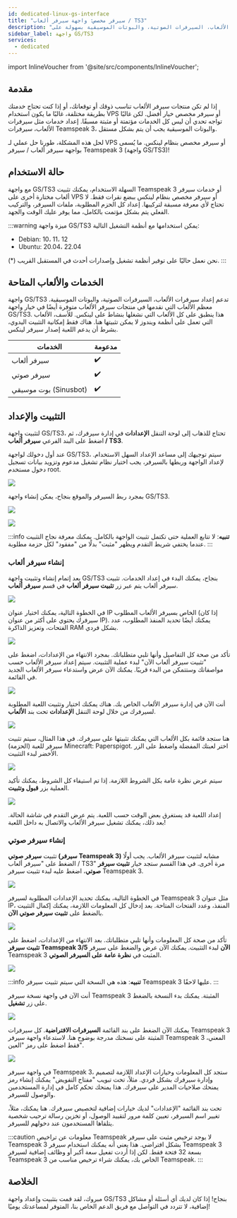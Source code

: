 ```yaml
---
id: dedicated-linux-gs-interface
title: "سيرفر مخصص: واجهة سيرفر ألعاب / TS3"
description: "اكتشف كيف تضبط سيرفرات الألعاب، السيرفرات الصوتية، والبوتات الموسيقية بسهولة على VPS أو سيرفر مخصص بنظام لينكس → تعلّم المزيد الآن"
sidebar_label: واجهة GS/TS3
services:
  - dedicated
---
```


import InlineVoucher from '@site/src/components/InlineVoucher';

## مقدمة

إذا لم تكن منتجات سيرفر الألعاب تناسب ذوقك أو توقعاتك، أو إذا كنت تحتاج خدمتك بطريقة مختلفة، غالبًا ما يكون استخدام VPS أو سيرفر مخصص خيار أفضل. لكن غالبًا تواجه تحدي أن ليس كل الخدمات مؤتمتة أو مثبتة مسبقًا. إعداد خدمات مثل سيرفرات الألعاب، سيرفرات Teamspeak 3، والبوتات الموسيقية يجب أن يتم بشكل مستقل.

لحل هذه المشكلة، طورنا حل عملي لـ VPS أو سيرفر مخصص بنظام لينكس. ما يُسمى بواجهة سيرفر ألعاب / سيرفر Teamspeak 3 (واجهة GS/TS3)!

<InlineVoucher />

## حالة الاستخدام

مع واجهة GS/TS3 السهلة الاستخدام، يمكنك تثبيت Teamspeak 3 أو خدمات سيرفر ألعاب مختارة أخرى على VPS أو سيرفر مخصص بنظام لينكس ببضع نقرات فقط. لا تحتاج لأي معرفة مسبقة لتركيبها. إعداد كل الحزم المطلوبة، ملفات السيرفر، والتركيب الفعلي يتم بشكل مؤتمت بالكامل، مما يوفر عليك الوقت والجهد.

:::warning
ميزة واجهة GS/TS3 يمكن استخدامها مع أنظمة التشغيل التالية:

- Debian: 10، 11، 12
- Ubuntu: 20.04، 22.04

(*) نحن نعمل حاليًا على توفير أنظمة تشغيل وإصدارات أحدث في المستقبل القريب.
:::

## الخدمات والألعاب المتاحة

واجهة GS/TS3 تدعم إعداد سيرفرات الألعاب، السيرفرات الصوتية، والبوتات الموسيقية. معظم الألعاب التي نقدمها في منتجات سيرفر الألعاب متوفرة أيضًا في خيار واجهة GS/TS3. هذا ينطبق على كل الألعاب التي نشغلها بنشاط على لينكس. للأسف، الألعاب التي تعمل على أنظمة ويندوز لا يمكن تثبيتها هنا. هناك فقط إمكانية التثبيت اليدوي، بشرط أن يدعم اللعبة إصدار سيرفر لينكس.

| الخدمات    | مدعومة |
| ----------- | ---------------- |
| سيرفر ألعاب  | ✔️                |
| سيرفر صوتي | ✔️                |
| بوت موسيقي (Sinusbot)  | ✔️                |

## التثبيت والإعداد

لتثبيت واجهة GS/TS3، تحتاج للذهاب إلى لوحة التنقل **الإعدادات** في إدارة سيرفرك، ثم اضغط على البند الفرعي **سيرفر ألعاب / TS3**.

عند أول دخولك لواجهة GS/TS3، سيتم توجيهك إلى مساعد الإعداد السهل الاستخدام. لإعداد الواجهة وربطها بالسيرفر، يجب اختيار نظام تشغيل مدعوم وتزويد بيانات تسجيل دخول مستخدم root.

![](https://screensaver01.zap-hosting.com/index.php/s/dLeLDKdmdiZ74CP/download)

بمجرد ربط السيرفر والموقع بنجاح، يمكن إنشاء واجهة GS/TS3.

![](https://screensaver01.zap-hosting.com/index.php/s/FK9mP3BgzrPmH7S/preview)

![](https://screensaver01.zap-hosting.com/index.php/s/JL7jyTKbCEx8FBZ/preview)

:::info
**تنبيه**: لا تتابع العملية حتى تكتمل تثبيت الواجهة بالكامل. يمكنك معرفة نجاح التثبيت عندما يختفي شريط التقدم ويظهر "مثبت" بدلًا من "مفقود" لكل حزمة مطلوبة.
:::

### إنشاء سيرفر ألعاب

بعد إتمام إنشاء وتثبيت واجهة GS/TS3 بنجاح، يمكنك البدء في إعداد الخدمات. تثبيت سيرفر ألعاب يتم عبر زر **تثبيت سيرفر ألعاب** في قسم **سيرفر ألعاب**.

![](https://screensaver01.zap-hosting.com/index.php/s/QinM7KtFwcAp5pE/preview)

في الخطوة التالية، يمكنك اختيار عنوان IP الخاص بسيرفر الألعاب المطلوب (إذا كان سيرفرك يحتوي على أكثر من عنوان IP). يمكنك أيضًا تحديد المنفذ المطلوب، عدد الفتحات، وتعزيز الذاكرة RAM بشكل فردي.

![](https://screensaver01.zap-hosting.com/index.php/s/cqWwZbXT77okeDa/preview)

تأكد من صحة كل التفاصيل وأنها تلبي متطلباتك. بمجرد الانتهاء من الإعدادات، اضغط على "تثبيت سيرفر ألعاب الآن" لبدء عملية التثبيت. سيتم إعداد سيرفر الألعاب حسب مواصفاتك وستتمكن من البدء قريبًا. يمكنك الآن عرض واستدعاء سيرفر الألعاب الجديد في القائمة.

![](https://screensaver01.zap-hosting.com/index.php/s/9WkJnxzkaEHmri7/preview)

أنت الآن في إدارة سيرفر الألعاب الخاص بك. هناك يمكنك اختيار وتثبيت اللعبة المطلوبة لسيرفرك من خلال لوحة التنقل **الإعدادات** تحت بند **الألعاب**.

![](https://screensaver01.zap-hosting.com/index.php/s/6pxEbWttos6HAYt/preview)

هنا ستجد قائمة بكل الألعاب التي يمكنك تثبيتها على سيرفرك. في هذا المثال، سيتم تثبيت سيرفر للعبة (الحزمة) Minecraft: Paperspigot. اختر لعبتك المفضلة واضغط على الزر الأخضر لبدء التثبيت.

![](https://screensaver01.zap-hosting.com/index.php/s/gazW2itexCJd7cY/preview)

سيتم عرض نظرة عامة بكل الشروط اللازمة. إذا تم استيفاء كل الشروط، يمكنك تأكيد العملية بزر **قبول وتثبيت**.

![](https://screensaver01.zap-hosting.com/index.php/s/jeQC7dp6zpe3ny4/preview)

إعداد اللعبة قد يستغرق بعض الوقت حسب اللعبة. يتم عرض التقدم في شاشة الحالة. بعد ذلك، يمكنك تشغيل سيرفر الألعاب والاتصال به داخل اللعبة!

### إنشاء سيرفر صوتي

تثبيت **سيرفر صوتي (سيرفر Teamspeak 3)** مشابه لتثبيت سيرفر الألعاب. يجب أولًا الضغط على "سيرفر ألعاب / TS3" مرة أخرى. في هذا القسم ستجد خيار **تثبيت سيرفر صوتي**، اضغط عليه لبدء تثبيت سيرفر Teamspeak 3.

![](https://screensaver01.zap-hosting.com/index.php/s/mi8p3NTfwBBExsD/preview)

في الخطوة التالية، يمكنك تحديد الإعدادات المطلوبة لسيرفر Teamspeak 3 مثل عنوان IP، المنفذ، وعدد الفتحات المتاحة. بعد إدخال كل المعلومات اللازمة، يمكنك إكمال التثبيت بالضغط على **تثبيت سيرفر صوتي الآن**.

![](https://screensaver01.zap-hosting.com/index.php/s/ajfzxsJfCFdfBac/preview)

تأكد من صحة كل المعلومات وأنها تلبي متطلباتك. بعد الانتهاء من الإعدادات، اضغط على **تثبيت سيرفر Teamspeak 3/5 الآن** لبدء التثبيت. يمكنك الآن عرض والضغط على سيرفر Teamspeak 3 المثبت في **نظرة عامة على السيرفر الصوتي**.

![](https://screensaver01.zap-hosting.com/index.php/s/YaEYorRG7TJGpmB/preview)

:::info
**تنبيه**: هذه هي النسخة التي سيتم تثبيت سيرفر Teamspeak 3 عليها لاحقًا.
:::

أنت الآن في واجهة نسخة سيرفر Teamspeak 3 المثبتة. يمكنك بدء النسخة بالضغط على زر **تشغيل**.

![](https://screensaver01.zap-hosting.com/index.php/s/SmqHB24ozJimBY9/preview)

يمكنك الآن الضغط على بند القائمة **السيرفرات الافتراضية**. كل سيرفرات Teamspeak 3 المثبتة على نسختك مدرجة بوضوح هنا. لاستدعاء واجهة سيرفر Teamspeak 3 المعني، فقط اضغط على رمز "العين".

![](https://screensaver01.zap-hosting.com/index.php/s/E3ZqxC9rPjWwC5F/preview)

في واجهة سيرفر Teamspeak 3، ستجد كل المعلومات وخيارات الإعداد اللازمة لتصميم وإدارة سيرفرك بشكل فردي. مثلاً، تحت تبويب "مفتاح التفويض" يمكنك إنشاء رمز يمنحك صلاحيات المدير على سيرفرك. هذا يمنحك تحكم كامل في إدارة المستخدمين والوصول للسيرفر.

تحت بند القائمة "الإعدادات" لديك خيارات إضافية لتخصيص سيرفرك. هنا يمكنك، مثلاً، تغيير اسم السيرفر، تعيين كلمة مرور لتقييد الوصول، أو تخزين رسالة ترحيب شخصية يتلقاها المستخدمون عند دخولهم للسيرفر.

:::caution معلومات عن تراخيص Teamspeak
لا يوجد ترخيص مثبت على سيرفر Teamspeak 3 بشكل افتراضي. هذا يعني أنه يمكنك استخدام سيرفر Teamspeak 3 بسعة 32 فتحة فقط. لكن إذا أردت تفعيل سعة أكبر أو وظائف إضافية لسيرفر Teamspeak 3 الخاص بك، يمكنك شراء ترخيص مناسب من Teamspeak.
:::

## الخلاصة
مبروك، لقد قمت بتثبيت وإعداد واجهة GS/TS3 بنجاح! إذا كان لديك أي أسئلة أو مشاكل إضافية، لا تتردد في التواصل مع فريق الدعم الخاص بنا، المتوفر لمساعدتك يوميًا!

<InlineVoucher />